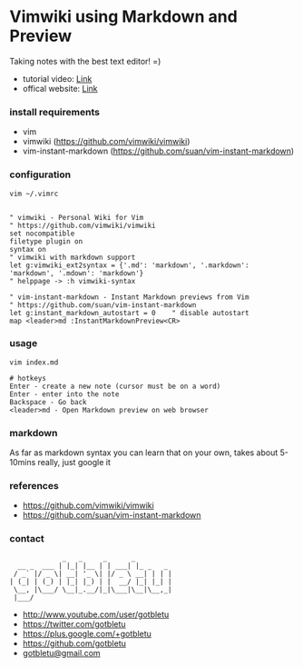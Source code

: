 # Vimwiki using Markdown and Preview
Taking notes with the best text editor! =)
* tutorial video: [Link](https://www.youtube.com/watch?v=ONh95PNBW-Q)
* offical website: [Link](https://www.youtube.com/user/gotbletu)

### install requirements
- vim
- vimwiki (https://github.com/vimwiki/vimwiki)
- vim-instant-markdown (https://github.com/suan/vim-instant-markdown)

### configuration
    vim ~/.vimrc
    

    " vimwiki - Personal Wiki for Vim
    " https://github.com/vimwiki/vimwiki
    set nocompatible
    filetype plugin on
    syntax on
    " vimwiki with markdown support
    let g:vimwiki_ext2syntax = {'.md': 'markdown', '.markdown': 'markdown', '.mdown': 'markdown'}
    " helppage -> :h vimwiki-syntax 
    
    " vim-instant-markdown - Instant Markdown previews from Vim
    " https://github.com/suan/vim-instant-markdown
    let g:instant_markdown_autostart = 0	" disable autostart
    map <leader>md :InstantMarkdownPreview<CR>
    
### usage
    vim index.md
    
    # hotkeys
    Enter - create a new note (cursor must be on a word)
    Enter - enter into the note
    Backspace - Go back
    <leader>md - Open Markdown preview on web browser

### markdown
As far as markdown syntax you can learn that on your own, takes about 5-10mins really, just google it

### references
- https://github.com/vimwiki/vimwiki
- https://github.com/suan/vim-instant-markdown


### contact

                 _   _     _      _         
      __ _  ___ | |_| |__ | | ___| |_ _   _ 
     / _` |/ _ \| __| '_ \| |/ _ \ __| | | |
    | (_| | (_) | |_| |_) | |  __/ |_| |_| |
     \__, |\___/ \__|_.__/|_|\___|\__|\__,_|
     |___/                                  

- http://www.youtube.com/user/gotbletu
- https://twitter.com/gotbletu
- https://plus.google.com/+gotbletu
- https://github.com/gotbletu
- gotbletu@gmail.com
